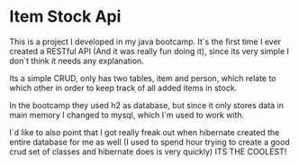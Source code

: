 # Item Stock Api

This is a project I developed in my java bootcamp. It´s the first time I ever created a RESTful API (And it was really fun doing it), since its very simple I don´t think it needs any explanation.

Its a simple CRUD, only has two tables, item and person, which relate to which other in order to keep track of all added items in stock.

In the bootcamp they used h2 as database, but since it only stores data in main memory I changed to mysql, which I´m used to work with. 

I´d like to also point that I got really freak out when hibernate created the entire database for me as well (I used to spend hour trying to create a good crud set of classes and hibernate does is very quickly) ITS THE COOLEST!  

